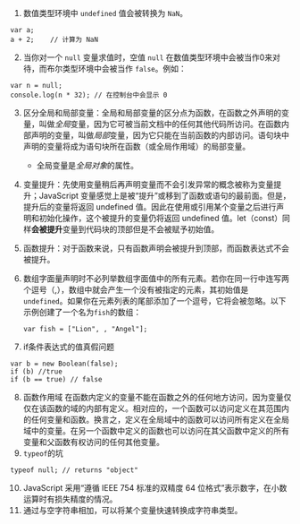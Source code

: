 1. 数值类型环境中 `undefined` 值会被转换为 `NaN`。

```
var a;
a + 2;    // 计算为 NaN
```

2. 当你对一个 `null` 变量求值时，空值 `null` 在数值类型环境中会被当作0来对待，而布尔类型环境中会被当作 `false`。例如：

```
var n = null;
console.log(n * 32); // 在控制台中会显示 0
```

3. 区分全局和局部变量：全局和局部变量的区分点为函数，在函数之外声明的变量，叫做*全局*变量，因为它可被当前文档中的任何其他代码所访问。在函数内部声明的变量，叫做*局部*变量，因为它只能在当前函数的内部访问。语句块中声明的变量将成为语句块所在函数（或全局作用域）的局部变量。
   
   - 全局变量是*全局对象*的属性。
4. 变量提升：先使用变量稍后再声明变量而不会引发异常的概念被称为变量提升；JavaScript 变量感觉上是被“提升”或移到了函数或语句的最前面。但是，提升后的变量将返回 undefined 值。因此在使用或引用某个变量之后进行声明和初始化操作，这个被提升的变量仍将返回 undefined 值。let（const）同样**会被提升**变量到代码块的顶部但是不会被赋予初始值。
5. 函数提升：对于函数来说，只有函数声明会被提升到顶部，而函数表达式不会被提升。

6. 数组字面量声明时不必列举数组字面值中的所有元素。若你在同一行中连写两个逗号（,），数组中就会产生一个没有被指定的元素，其初始值是`undefined`。如果你在元素列表的尾部添加了一个逗号，它将会被忽略。以下示例创建了一个名为`fish`的数组：

   ```
   var fish = ["Lion", , "Angel"];
   ```
7. if条件表达式的值真假问题
```
var b = new Boolean(false);
if (b) //true
if (b == true) // false
```
8. 函数作用域
在函数内定义的变量不能在函数之外的任何地方访问，因为变量仅仅在该函数的域的内部有定义。相对应的，一个函数可以访问定义在其范围内的任何变量和函数。换言之，定义在全局域中的函数可以访问所有定义在全局域中的变量。在另一个函数中定义的函数也可以访问在其父函数中定义的所有变量和父函数有权访问的任何其他变量。
9. `typeof`的坑
```
typeof null; // returns "object"
```

10. JavaScript 采用“遵循 IEEE 754 标准的双精度 64 位格式”表示数字，在小数运算时有损失精度的情况。
11. 通过与空字符串相加，可以将某个变量快速转换成字符串类型。